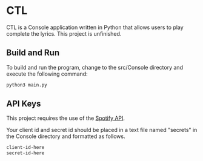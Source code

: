 # CTL

CTL is a Console application written in Python that allows users to play complete the lyrics. This project is unfinished.

## Build and Run

To build and run the program, change to the src/Console directory and execute the following command:



```bash
python3 main.py
```

## API Keys

This project requires the use of the [Spotify API](https://developer.spotify.com/documentation/web-api/tutorials/getting-started).

Your client id and secret id should be placed in a text file named "secrets" in the Console directory and formatted as follows.

```bash
client-id-here
secret-id-here
```
